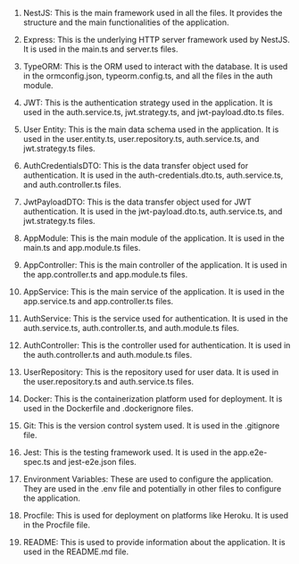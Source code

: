 1. NestJS: This is the main framework used in all the files. It provides the structure and the main functionalities of the application.

2. Express: This is the underlying HTTP server framework used by NestJS. It is used in the main.ts and server.ts files.

3. TypeORM: This is the ORM used to interact with the database. It is used in the ormconfig.json, typeorm.config.ts, and all the files in the auth module.

4. JWT: This is the authentication strategy used in the application. It is used in the auth.service.ts, jwt.strategy.ts, and jwt-payload.dto.ts files.

5. User Entity: This is the main data schema used in the application. It is used in the user.entity.ts, user.repository.ts, auth.service.ts, and jwt.strategy.ts files.

6. AuthCredentialsDTO: This is the data transfer object used for authentication. It is used in the auth-credentials.dto.ts, auth.service.ts, and auth.controller.ts files.

7. JwtPayloadDTO: This is the data transfer object used for JWT authentication. It is used in the jwt-payload.dto.ts, auth.service.ts, and jwt.strategy.ts files.

8. AppModule: This is the main module of the application. It is used in the main.ts and app.module.ts files.

9. AppController: This is the main controller of the application. It is used in the app.controller.ts and app.module.ts files.

10. AppService: This is the main service of the application. It is used in the app.service.ts and app.controller.ts files.

11. AuthService: This is the service used for authentication. It is used in the auth.service.ts, auth.controller.ts, and auth.module.ts files.

12. AuthController: This is the controller used for authentication. It is used in the auth.controller.ts and auth.module.ts files.

13. UserRepository: This is the repository used for user data. It is used in the user.repository.ts and auth.service.ts files.

14. Docker: This is the containerization platform used for deployment. It is used in the Dockerfile and .dockerignore files.

15. Git: This is the version control system used. It is used in the .gitignore file.

16. Jest: This is the testing framework used. It is used in the app.e2e-spec.ts and jest-e2e.json files.

17. Environment Variables: These are used to configure the application. They are used in the .env file and potentially in other files to configure the application.

18. Procfile: This is used for deployment on platforms like Heroku. It is used in the Procfile file.

19. README: This is used to provide information about the application. It is used in the README.md file.